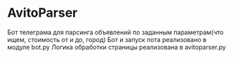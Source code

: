 # AvitoParser
Бот телеграма для парсинга объявлений по заданным параметрам(что ищем, стоимость от и до, город)
Бот и запуск пота реализовано в модуле bot.py
Логика обработки страницы реализована в avitoparser.py
